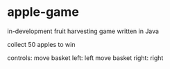 # apple-game
in-development fruit harvesting game written in Java

collect 50 apples to win

controls:
  move basket left: left
 move basket right: right
